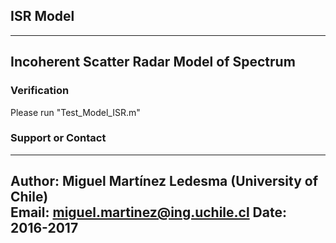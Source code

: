 ## ISR Model

-------------------------------------------------------------------------
Incoherent Scatter Radar Model of Spectrum
-------------------------------------------------------------------------

### Verification

Please run "Test_Model_ISR.m"

### Support or Contact
-------------------------------------------------------------------------
Author: Miguel Martínez Ledesma (University of Chile)  
Email: miguel.martinez@ing.uchile.cl
Date: 2016-2017
-------------------------------------------------------------------------
